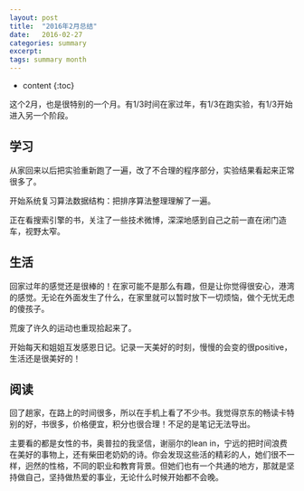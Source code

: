 ```yaml
---
layout: post
title:  "2016年2月总结"
date:   2016-02-27
categories: summary
excerpt: 
tags: summary month
---
```

* content
{:toc}

这个2月，也是很特别的一个月。有1/3时间在家过年，有1/3在跑实验，有1/3开始进入另一个阶段。

## 学习
从家回来以后把实验重新跑了一遍，改了不合理的程序部分，实验结果看起来正常很多了。

开始系统复习算法数据结构：把排序算法整理理解了一遍。

正在看搜索引擎的书，关注了一些技术微博，深深地感到自己之前一直在闭门造车，视野太窄。

## 生活
回家过年的感觉还是很棒的！在家可能不是那么有趣，但是让你觉得很安心，港湾的感觉。无论在外面发生了什么，在家里就可以暂时放下一切烦恼，做个无忧无虑的傻孩子。

荒废了许久的运动也重现拾起来了。

开始每天和姐姐互发感恩日记。记录一天美好的时刻，慢慢的会变的很positive，生活还是很美好的！

## 阅读
回了趟家，在路上的时间很多，所以在手机上看了不少书。我觉得京东的畅读卡特别的好，书很多，价格便宜，积分也很合理！不足的是笔记无法导出。

主要看的都是女性的书，奥普拉的我坚信，谢丽尔的lean in，宁远的把时间浪费在美好的事物上，还有柴田老奶奶的诗。你会发现这些活的精彩的人，她们很不一样，迥然的性格，不同的职业和教育背景。但她们也有一个共通的地方，那就是坚持做自己，坚持做热爱的事业，无论什么时候开始都不会晚。
